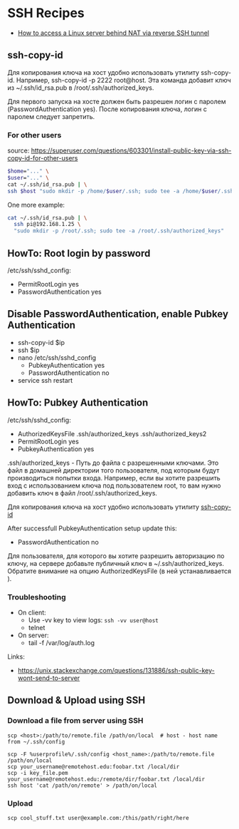 # SSH Recipes

- [How to access a Linux server behind NAT via reverse SSH tunnel](https://www.xmodulo.com/access-linux-server-behind-nat-reverse-ssh-tunnel.html)

## ssh-copy-id

Для копирования ключа на хост удобно использовать утилиту ssh-copy-id. Например, ssh-copy-id -p 2222 root@host. Эта команда добавит ключ из ~/.ssh/id_rsa.pub в /root/.ssh/authorized_keys.

Для первого запуска на хосте должен быть разрешен логин с паролем (PasswordAuthentication yes). После копирования ключа, логин с паролем следует запретить.

### For other users

source: https://superuser.com/questions/603301/install-public-key-via-ssh-copy-id-for-other-users

```bash
$home="..." \
$user="..." \
cat ~/.ssh/id_rsa.pub | \
ssh $host "sudo mkdir -p /home/$user/.ssh; sudo tee -a /home/$user/.ssh/authorized_keys"
```

One more example:

```bash
cat ~/.ssh/id_rsa.pub | \
  ssh pi@192.168.1.25 \
  "sudo mkdir -p /root/.ssh; sudo tee -a /root/.ssh/authorized_keys"
```

## HowTo: Root login by password

/etc/ssh/sshd_config:
- PermitRootLogin yes
- PasswordAuthentication yes

## Disable PasswordAuthentication, enable Pubkey Authentication 

- ssh-copy-id $ip
- ssh $ip
- nano /etc/ssh/sshd_config 
  - PubkeyAuthentication yes
  - PasswordAuthentication no
- service ssh restart

## HowTo: Pubkey Authentication

/etc/ssh/sshd_config:
- AuthorizedKeysFile  .ssh/authorized_keys .ssh/authorized_keys2
- PermitRootLogin yes
- PubkeyAuthentication  yes

.ssh/authorized_keys - Путь до файла с разрешенными ключами. Это файл в домашней директории того пользователя, под которым будут производиться попытки входа. Например, если вы хотите разрешить вход с использованием ключа под пользователем root, то вам нужно добавить ключ в файл /root/.ssh/authorized_keys.

Для копирования ключа на хост удобно использовать утилиту [ssh-copy-id](#ssh-copy-id)

After successfull PubkeyAuthentication setup update this:
- PasswordAuthentication no

Для пользователя, для которого вы хотите разрешить авторизацию по ключу, на сервере добавьте публичный ключ в ~/.ssh/authorized_keys. Обратите внимание на опцию AuthorizedKeysFile (в ней устанавливается ). 

### Troubleshooting

- On client:
  - Use -vv key to view logs: `ssh -vv user@host`
  - telnet <address> <port>
- On server:
  - tail -f /var/log/auth.log

Links:
- https://unix.stackexchange.com/questions/131886/ssh-public-key-wont-send-to-server

## Download & Upload using SSH

### Download a file from server using SSH

    scp <host>:/path/to/remote.file /path/on/local  # host - host name from ~/.ssh/config

    scp -F %userprofile%/.ssh/config <host_name>:/path/to/remote.file /path/on/local
    scp your_username@remotehost.edu:foobar.txt /local/dir
    scp -i key_file.pem your_username@remotehost.edu:/remote/dir/foobar.txt /local/dir
    ssh host 'cat /path/on/remote' > /path/on/local

### Upload

    scp cool_stuff.txt user@example.com:/this/path/right/here